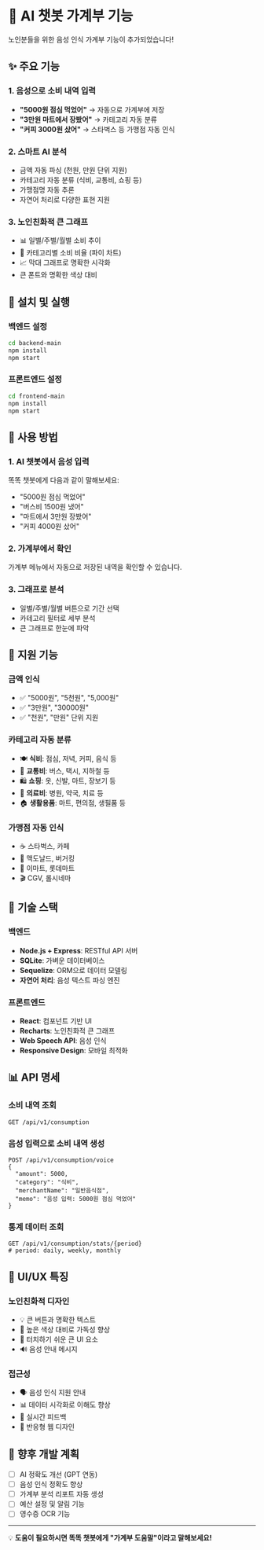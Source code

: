 # 🧾 AI 챗봇 가계부 기능

노인분들을 위한 음성 인식 가계부 기능이 추가되었습니다!

## ✨ 주요 기능

### 1. 음성으로 소비 내역 입력
- **"5000원 점심 먹었어"** → 자동으로 가계부에 저장
- **"3만원 마트에서 장봤어"** → 카테고리 자동 분류
- **"커피 3000원 샀어"** → 스타벅스 등 가맹점 자동 인식

### 2. 스마트 AI 분석
- 금액 자동 파싱 (천원, 만원 단위 지원)
- 카테고리 자동 분류 (식비, 교통비, 쇼핑 등)
- 가맹점명 자동 추론
- 자연어 처리로 다양한 표현 지원

### 3. 노인친화적 큰 그래프
- 📊 일별/주별/월별 소비 추이
- 🥧 카테고리별 소비 비율 (파이 차트)
- 📈 막대 그래프로 명확한 시각화
- 큰 폰트와 명확한 색상 대비

## 🔧 설치 및 실행

### 백엔드 설정
```bash
cd backend-main
npm install
npm start
```

### 프론트엔드 설정
```bash
cd frontend-main
npm install
npm start
```

## 📱 사용 방법

### 1. AI 챗봇에서 음성 입력
똑똑 챗봇에게 다음과 같이 말해보세요:
- "5000원 점심 먹었어"
- "버스비 1500원 냈어"  
- "마트에서 3만원 장봤어"
- "커피 4000원 샀어"

### 2. 가계부에서 확인
가계부 메뉴에서 자동으로 저장된 내역을 확인할 수 있습니다.

### 3. 그래프로 분석
- 일별/주별/월별 버튼으로 기간 선택
- 카테고리 필터로 세부 분석
- 큰 그래프로 한눈에 파악

## 🎯 지원 기능

### 금액 인식
- ✅ "5000원", "5천원", "5,000원"
- ✅ "3만원", "30000원"
- ✅ "천원", "만원" 단위 지원

### 카테고리 자동 분류
- 🍽️ **식비**: 점심, 저녁, 커피, 음식 등
- 🚌 **교통비**: 버스, 택시, 지하철 등  
- 🛍️ **쇼핑**: 옷, 신발, 마트, 장보기 등
- 🏥 **의료비**: 병원, 약국, 치료 등
- 🏠 **생활용품**: 마트, 편의점, 생필품 등

### 가맹점 자동 인식
- ☕ 스타벅스, 카페
- 🍔 맥도날드, 버거킹
- 🛒 이마트, 롯데마트
- 🎬 CGV, 롤시네마

## 🔧 기술 스택

### 백엔드
- **Node.js + Express**: RESTful API 서버
- **SQLite**: 가벼운 데이터베이스
- **Sequelize**: ORM으로 데이터 모델링
- **자연어 처리**: 음성 텍스트 파싱 엔진

### 프론트엔드  
- **React**: 컴포넌트 기반 UI
- **Recharts**: 노인친화적 큰 그래프
- **Web Speech API**: 음성 인식
- **Responsive Design**: 모바일 최적화

## 📊 API 명세

### 소비 내역 조회
```
GET /api/v1/consumption
```

### 음성 입력으로 소비 내역 생성
```
POST /api/v1/consumption/voice
{
  "amount": 5000,
  "category": "식비",
  "merchantName": "일반음식점",
  "memo": "음성 입력: 5000원 점심 먹었어"
}
```

### 통계 데이터 조회
```
GET /api/v1/consumption/stats/{period}
# period: daily, weekly, monthly
```

## 🎨 UI/UX 특징

### 노인친화적 디자인
- 💡 큰 버튼과 명확한 텍스트
- 🎨 높은 색상 대비로 가독성 향상
- 📱 터치하기 쉬운 큰 UI 요소
- 🔊 음성 안내 메시지

### 접근성
- 🗣️ 음성 인식 지원 안내
- 📊 데이터 시각화로 이해도 향상
- 🔄 실시간 피드백
- 📱 반응형 웹 디자인

## 🚀 향후 개발 계획

- [ ] AI 정확도 개선 (GPT 연동)
- [ ] 음성 인식 정확도 향상
- [ ] 가계부 분석 리포트 자동 생성
- [ ] 예산 설정 및 알림 기능
- [ ] 영수증 OCR 기능

---

💡 **도움이 필요하시면 똑똑 챗봇에게 "가계부 도움말"이라고 말해보세요!**
